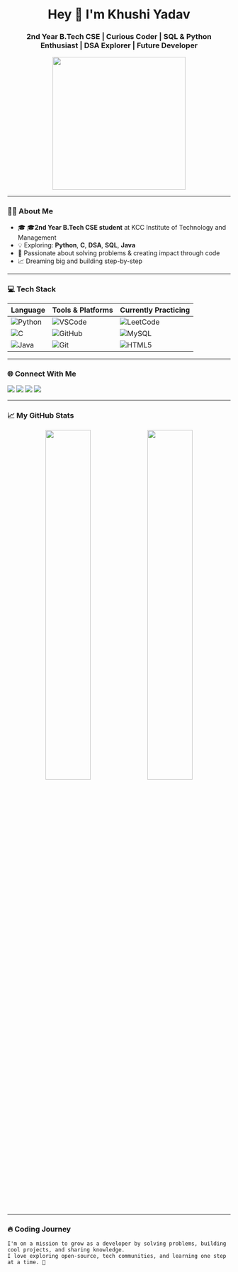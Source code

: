<!-- WELCOME BANNER -->
<h1 align="center">Hey 👋 I'm Khushi Yadav</h1>
<h3 align="center">2nd Year B.Tech CSE | Curious Coder | SQL & Python Enthusiast | DSA Explorer | Future Developer</h3>

<p align="center">
 <img src="https://github.com/user-attachments/assets/2de0fdc4-4891-4f2a-90ed-179533f097fe
" width="300" />

</p>

---

### 👩‍💻 About Me

- 🎓 🎓**2nd Year B.Tech CSE student** at KCC Institute of Technology and Management
- 💡 Exploring: **Python**, **C**, **DSA**, **SQL**, **Java**
- 🚀 Passionate about solving problems & creating impact through code
- 📈 Dreaming big and building step-by-step

---

### 💻 Tech Stack

| Language | Tools & Platforms | Currently Practicing |
|---------|-------------------|----------------------|
| ![Python](https://img.shields.io/badge/Python-3776AB?style=flat&logo=python&logoColor=white) | ![VSCode](https://img.shields.io/badge/VS%20Code-007ACC?style=flat&logo=visual-studio-code&logoColor=white) | ![LeetCode](https://img.shields.io/badge/DSA-LeetCode-FFA116?style=flat&logo=LeetCode&logoColor=black) |
| ![C](https://img.shields.io/badge/C-00599C?style=flat&logo=c&logoColor=white) | ![GitHub](https://img.shields.io/badge/GitHub-181717?style=flat&logo=github&logoColor=white) | ![MySQL](https://img.shields.io/badge/SQL-MySQL-4479A1?style=flat&logo=mysql&logoColor=white) |
| ![Java](https://img.shields.io/badge/Java-ED8B00?style=flat&logo=java&logoColor=white) | ![Git](https://img.shields.io/badge/Git-F05032?style=flat&logo=git&logoColor=white) | ![HTML5](https://img.shields.io/badge/HTML5-E34F26?style=flat&logo=html5&logoColor=white) |

---

### 🌐 Connect With Me

<p align="left">
  <a href="mailto:kky957242@gmail.com"><img src="https://img.shields.io/badge/Gmail-D14836?style=flat&logo=gmail&logoColor=white"/></a>
  <a href="https://www.linkedin.com/in/khushi-yadav8757"><img src="https://img.shields.io/badge/LinkedIn-0077B5?style=flat&logo=linkedin&logoColor=white"/></a>
  <a href="https://leetcode.com/u/khushi_kyad/"><img src="https://img.shields.io/badge/LeetCode-FFA116?style=flat&logo=LeetCode&logoColor=black"/></a>
  <a href="https://twitter.com/KhushiYad6204"><img src="https://img.shields.io/badge/Twitter-1DA1F2?style=flat&logo=twitter&logoColor=white"/></a>
</p>

---

### 📈 My GitHub Stats

<p align="center">
  <img src="https://github-readme-stats.vercel.app/api?username=Khushi-yadav8757&show_icons=true&theme=tokyonight" width="45%"/>
  <img src="https://github-readme-stats.vercel.app/api/top-langs/?username=Khushi-yadav8757&layout=compact&theme=tokyonight" width="45%"/>
</p>

---

### 🔥 Coding Journey

```text
I'm on a mission to grow as a developer by solving problems, building cool projects, and sharing knowledge.
I love exploring open-source, tech communities, and learning one step at a time. 🚀
